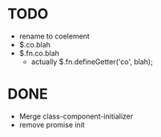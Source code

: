 # TODO
- rename to coelement
- $.co.blah
- $.fn.co.blah
  - actually $.fn.defineGetter('co', blah);

# DONE
- Merge class-component-initializer
- remove promise init
